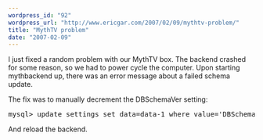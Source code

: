 ```yaml
---
wordpress_id: "92"
wordpress_url: "http://www.ericgar.com/2007/02/09/mythtv-problem/"
title: "MythTV problem"
date: "2007-02-09"
---
```

I just fixed a random problem with our MythTV box. The backend crashed for some reason, so we had to power cycle the computer. Upon starting mythbackend up, there was an error message about a failed schema update.  

The fix was to manually decrement the DBSchemaVer setting:

<pre>
mysql> update settings set data=data-1 where value='DBSchemaVer';
</pre>

And reload the backend.
